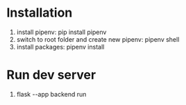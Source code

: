 # Installation

 1. install pipenv: pip install pipenv
 2. switch to root folder and create new pipenv: pipenv shell
 3. install packages: pipenv install

# Run dev server

 1. flask --app backend run
